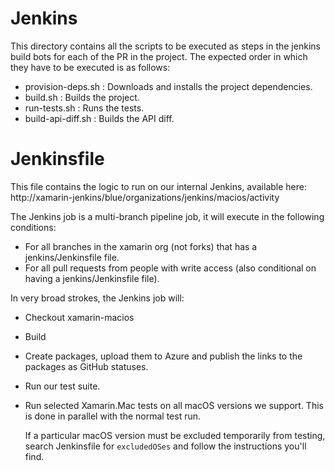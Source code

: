 # Jenkins

This directory contains all the scripts to be executed as steps in the jenkins build bots for each of the PR in the project. The expected order in which they have to
be executed is as follows:

* provision-deps.sh : Downloads and installs the project dependencies.
* build.sh : Builds the project.
* run-tests.sh : Runs the tests.
* build-api-diff.sh : Builds the API diff.

# Jenkinsfile

This file contains the logic to run on our internal Jenkins, available here: http://xamarin-jenkins/blue/organizations/jenkins/macios/activity

The Jenkins job is a multi-branch pipeline job, it will execute in the
following conditions:

* For all branches in the xamarin org (not forks) that has a
  jenkins/Jenkinsfile file.
* For all pull requests from people with write access (also conditional on
  having a jenkins/Jenkinsfile file).

In very broad strokes, the Jenkins job will:

* Checkout xamarin-macios
* Build
* Create packages, upload them to Azure and publish the links to the packages
  as GitHub statuses.
* Run our test suite.
* Run selected Xamarin.Mac tests on all macOS versions we support. This is
  done in parallel with the normal test run.

  If a particular macOS version must be excluded temporarily from testing,
  search Jenkinsfile for `excludedOSes` and follow the instructions you'll
  find.
